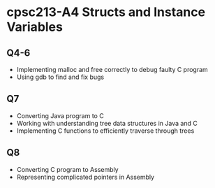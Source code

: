 # cpsc213-A4 Structs and Instance Variables

## Q4-6 ##
- Implementing malloc and free correctly to debug faulty C program
- Using gdb to find and fix bugs

## Q7 ##
- Converting Java program to C
- Working with understanding tree data structures in Java and C
- Implementing C functions to efficiently traverse through trees

## Q8 ##
- Converting C program to Assembly
- Representing complicated pointers in Assembly
